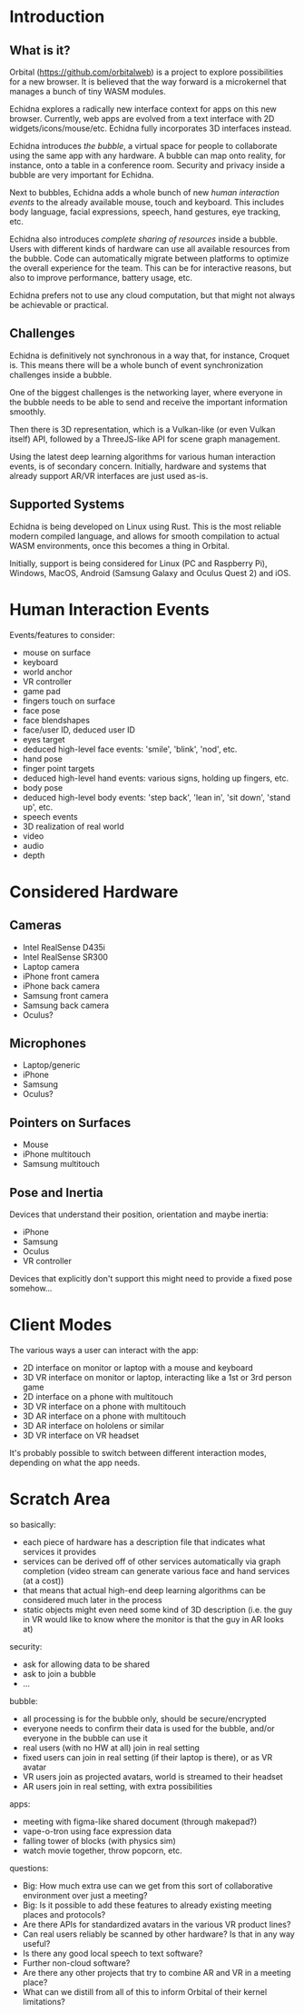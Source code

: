 # Introduction

## What is it?

Orbital (https://github.com/orbitalweb) is a project to explore possibilities for a new browser. It is believed that the way forward is a microkernel that manages a bunch of tiny WASM modules.

Echidna explores a radically new interface context for apps on this new browser. Currently, web apps are evolved from a text interface with 2D widgets/icons/mouse/etc. Echidna fully incorporates 3D interfaces instead.

Echidna introduces _the bubble_, a virtual space for people to collaborate using the same app with any hardware. A bubble can map onto reality, for instance, onto a table in a conference room. Security and privacy inside a bubble are very important for Echidna.

Next to bubbles, Echidna adds a whole bunch of new _human interaction events_ to the already available mouse, touch and keyboard. This includes body language, facial expressions, speech, hand gestures, eye tracking, etc.

Echidna also introduces _complete sharing of resources_ inside a bubble. Users with different kinds of hardware can use all available resources from the bubble. Code can automatically migrate between platforms to optimize the overall experience for the team. This can be for interactive reasons, but also to improve performance, battery usage, etc.

Echidna prefers not to use any cloud computation, but that might not always be achievable or practical.

## Challenges

Echidna is definitively not synchronous in a way that, for instance, Croquet is. This means there will be a whole bunch of event synchronization challenges inside a bubble.

One of the biggest challenges is the networking layer, where everyone in the bubble needs to be able to send and receive the important information smoothly.

Then there is 3D representation, which is a Vulkan-like (or even Vulkan itself) API, followed by a ThreeJS-like API for scene graph management.

Using the latest deep learning algorithms for various human interaction events, is of secondary concern. Initially, hardware and systems that already support AR/VR interfaces are just used as-is.

## Supported Systems

Echidna is being developed on Linux using Rust. This is the most reliable modern compiled language, and allows for smooth compilation to actual WASM environments, once this becomes a thing in Orbital.

Initially, support is being considered for Linux (PC and Raspberry Pi), Windows, MacOS, Android (Samsung Galaxy and Oculus Quest 2) and iOS.

# Human Interaction Events

Events/features to consider:

- mouse on surface
- keyboard
- world anchor
- VR controller
- game pad
- fingers touch on surface
- face pose
- face blendshapes
- face/user ID, deduced user ID
- eyes target
- deduced high-level face events: 'smile', 'blink', 'nod', etc.
- hand pose
- finger point targets
- deduced high-level hand events: various signs, holding up fingers, etc.
- body pose
- deduced high-level body events: 'step back', 'lean in', 'sit down', 'stand up', etc.
- speech events
- 3D realization of real world
- video
- audio
- depth

# Considered Hardware

## Cameras

- Intel RealSense D435i
- Intel RealSense SR300
- Laptop camera
- iPhone front camera
- iPhone back camera
- Samsung front camera
- Samsung back camera
- Oculus?

## Microphones

- Laptop/generic
- iPhone
- Samsung
- Oculus?

## Pointers on Surfaces

- Mouse
- iPhone multitouch
- Samsung multitouch

## Pose and Inertia

Devices that understand their position, orientation and maybe inertia:

- iPhone
- Samsung
- Oculus
- VR controller

Devices that explicitly don't support this might need to provide a fixed pose somehow...

# Client Modes

The various ways a user can interact with the app:

- 2D interface on monitor or laptop with a mouse and keyboard
- 3D VR interface on monitor or laptop, interacting like a 1st or 3rd person game
- 2D interface on a phone with multitouch
- 3D VR interface on a phone with multitouch
- 3D AR interface on a phone with multitouch
- 3D AR interface on hololens or similar
- 3D VR interface on VR headset

It's probably possible to switch between different interaction modes, depending on what the app needs.

# Scratch Area

so basically:
- each piece of hardware has a description file that indicates what services it provides
- services can be derived off of other services automatically via graph completion (video stream can generate various face and hand services (at a cost))
- that means that actual high-end deep learning algorithms can be considered much later in the process
- static objects might even need some kind of 3D description (i.e. the guy in VR would like to know where the monitor is that the guy in AR looks at)

security:
- ask for allowing data to be shared
- ask to join a bubble
- ...

bubble:
- all processing is for the bubble only, should be secure/encrypted
- everyone needs to confirm their data is used for the bubble, and/or everyone in the bubble can use it
- real users (with no HW at all) join in real setting
- fixed users can join in real setting (if their laptop is there), or as VR avatar
- VR users join as projected avatars, world is streamed to their headset
- AR users join in real setting, with extra possibilities

apps:
- meeting with figma-like shared document (through makepad?)
- vape-o-tron using face expression data
- falling tower of blocks (with physics sim)
- watch movie together, throw popcorn, etc.

questions:
- Big: How much extra use can we get from this sort of collaborative environment over just a meeting?
- Big: Is it possible to add these features to already existing meeting places and protocols?
- Are there APIs for standardized avatars in the various VR product lines?
- Can real users reliably be scanned by other hardware? Is that in any way useful?
- Is there any good local speech to text software?
- Further non-cloud software?
- Are there any other projects that try to combine AR and VR in a meeting place?
- What can we distill from all of this to inform Orbital of their kernel limitations?
